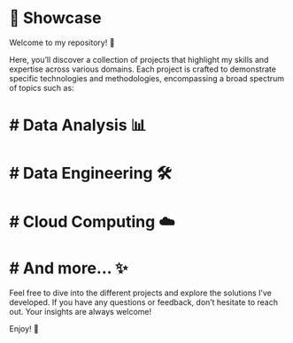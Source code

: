 # 🚀 Showcase
Welcome to my repository! 🎉

Here, you’ll discover a collection of projects that highlight my skills and expertise across various domains. Each project is crafted to demonstrate specific technologies and methodologies, encompassing a broad spectrum of topics such as:

# # Data Analysis 📊
# # Data Engineering 🛠️
# # Cloud Computing ☁️
# # And more... ✨
Feel free to dive into the different projects and explore the solutions I’ve developed. If you have any questions or feedback, don’t hesitate to reach out. Your insights are always welcome!

Enjoy! 🌟
